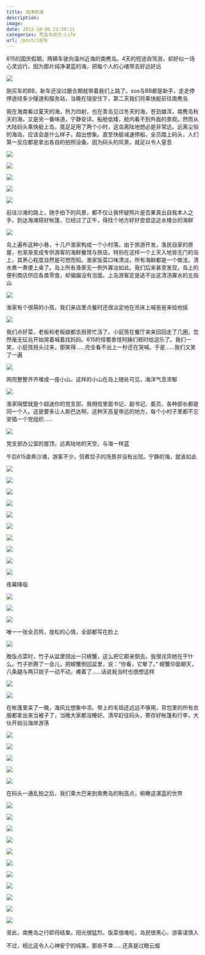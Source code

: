 ```yaml
---
title: 纯净的海
description: 
image: 
date: 2012-10-06 23:59:11
categories: 苟且与远方-Life
url: /post/1870
---
```


615的国庆假期，两辆车驶向温州近海的南麂岛。4天的短途自驾游，却好似一场心灵远行。因为那片纯净湛蓝的海，把每个人的心绪带去好远好远

![](https://cdn.victor42.work/posts/2012-10/10-06/1.jpg)

刚买车的BB，新车还没过磨合期就带着我们上路了。sos与BB都是新手，走走停停途经多少隧道和服务站，当晚在瑞安住下，第二天我们将乘快艇前往南麂岛

我在海南看过夏天的海，热力四射，也在青岛见过冬天的海，苍劲雄浑。南麂岛秋天的海，又是另一番味道，宁静安详。船舱低矮，舱内看不到外面的景观。然而从大陆码头乘快艇上岛，竟足足用了两个小时，这岛离陆地想必是非常远。远离尘俗的海岛，应该会是什么样子，超出想象。直至快艇减速停船，全员踏上码头，人们第一反应都是拿出各自的拍照设备。因为码头的风景，就足以令人窒息

![](https://cdn.victor42.work/posts/2012-10/10-06/2.jpg)

![](https://cdn.victor42.work/posts/2012-10/10-06/3.jpg)

![](https://cdn.victor42.work/posts/2012-10/10-06/4.jpg)

![](https://cdn.victor42.work/posts/2012-10/10-06/5.jpg)

![](https://cdn.victor42.work/posts/2012-10/10-06/6.jpg)

前往沙滩的路上，随手拍下的风景，都不仅让我怀疑照片是否果真出自我本人之手。到达海滩搭好帐篷，已经过了正午，得找个地方好好尝尝这近水楼台的海鲜

![](https://cdn.victor42.work/posts/2012-10/10-06/7.jpg)

岛上遍布这种小巷，十几户渔家构成一个小村落。由于旅游开发，渔民自家的房屋，也渐渐变成专供游客的海鲜餐馆与旅店。特别在这样一个上天入地皆无门的岛上，其黑心程度自然是可想而知。渔家饭菜口味清淡，所有海鲜都是一个做法，清水煮一煮便上桌了。岛上所有渔家无一例外寡淡如此。我们后来甚至发现，岛上的便利商店供应各类零食，却偏偏没有泡面。上岛游客定是逃不出这清汤寡水的五指山

![](https://cdn.victor42.work/posts/2012-10/10-06/8.jpg)

渔家有个很萌的小孩，我们来店里点餐时还很淡定地在吊床上喊爸爸来给他摇

![](https://cdn.victor42.work/posts/2012-10/10-06/9.jpg)

我们点好菜，老板和老板娘都去厨房忙活了。小屁孩在餐厅来来回回走了几圈，忽然毫无征兆开始哭着喊着找妈妈。615的怪蜀黍怪阿姨们顿时给逗乐了。我们一笑，小屁孩扭头过来，那笑得……完全看不出上一秒还在哭喊。于是……我们又笑了一遍

![](https://cdn.victor42.work/posts/2012-10/10-06/10.jpg)

网兜整整齐齐堆成一座小山，这样的小山在岛上随处可见，海洋气息浓郁

![](https://cdn.victor42.work/posts/2012-10/10-06/11.jpg)

渔家隔壁就是个超迷你的党支部，我相信里面书记、副书记、委员、各种部长都是同一个人。这是要多让人斯巴达啊，这种天高皇帝远的地方，每个小村子里都不忘安插一个党组织……

![](https://cdn.victor42.work/posts/2012-10/10-06/12.jpg)

党支部办公室的屋顶，远离陆地的天空，与海一样蓝

午后615直奔沙滩，游客不少，但煮饺子的场景并没有出现。宁静的海，就该如此

![](https://cdn.victor42.work/posts/2012-10/10-06/13.jpg)

![](https://cdn.victor42.work/posts/2012-10/10-06/14.jpg)

![](https://cdn.victor42.work/posts/2012-10/10-06/15.jpg)

![](https://cdn.victor42.work/posts/2012-10/10-06/16.jpg)

![](https://cdn.victor42.work/posts/2012-10/10-06/17.jpg)

![](https://cdn.victor42.work/posts/2012-10/10-06/18.jpg)

![](https://cdn.victor42.work/posts/2012-10/10-06/19.jpg)

![](https://cdn.victor42.work/posts/2012-10/10-06/20.jpg)

![](https://cdn.victor42.work/posts/2012-10/10-06/21.jpg)

![](https://cdn.victor42.work/posts/2012-10/10-06/22.jpg)

夜幕降临

![](https://cdn.victor42.work/posts/2012-10/10-06/23.jpg)

![](https://cdn.victor42.work/posts/2012-10/10-06/24.jpg)

![](https://cdn.victor42.work/posts/2012-10/10-06/25.jpg)

唯一一张全员照，放松的心情，全部都写在脸上

![](https://cdn.victor42.work/posts/2012-10/10-06/26.jpg)

晚饭点菜时，竹子从盆里捞出一只螃蟹，这么把它颠来倒去。我很诧异她在干什么。竹子折腾了一会儿，把螃蟹倒回盆里，说：“你看，它晕了。” 螃蟹仰面朝天，八条腿与两只钳子一动不动，瘫着了……话说我当时也很想这样

![](https://cdn.victor42.work/posts/2012-10/10-06/27.jpg)

![](https://cdn.victor42.work/posts/2012-10/10-06/28.jpg)

在帐篷里呆了一晚，海风比想象中凉。带上的毛毯还远远不够用，背包里的所有衣服都拿出来当被子了，当晚大家都没睡好。清早赶往码头，寄存好帐篷和行李，大伙开始沿海岸游荡

![](https://cdn.victor42.work/posts/2012-10/10-06/29.jpg)

![](https://cdn.victor42.work/posts/2012-10/10-06/30.jpg)

![](https://cdn.victor42.work/posts/2012-10/10-06/32.jpg)

![](https://cdn.victor42.work/posts/2012-10/10-06/33.jpg)

![](https://cdn.victor42.work/posts/2012-10/10-06/34.jpg)

在码头一通乱拍之后，我们乘大巴来到南麂岛的制高点，俯瞰这湛蓝的世界

![](https://cdn.victor42.work/posts/2012-10/10-06/35.jpg)

![](https://cdn.victor42.work/posts/2012-10/10-06/36.jpg)

![](https://cdn.victor42.work/posts/2012-10/10-06/40.jpg)

![](https://cdn.victor42.work/posts/2012-10/10-06/43.jpg)

![](https://cdn.victor42.work/posts/2012-10/10-06/44.jpg)

![](https://cdn.victor42.work/posts/2012-10/10-06/45.jpg)

![](https://cdn.victor42.work/posts/2012-10/10-06/46.jpg)

![](https://cdn.victor42.work/posts/2012-10/10-06/47.jpg)

![](https://cdn.victor42.work/posts/2012-10/10-06/49.jpg)

![](https://cdn.victor42.work/posts/2012-10/10-06/51.jpg)

![](https://cdn.victor42.work/posts/2012-10/10-06/54.jpg)

至此，南麂岛之行即将结束。阳光很猛烈，饭菜很难吃，岛民很黑心，游客请慎入

不过，相比这令人心神安宁的纯美，那些不幸……还真是过眼云烟